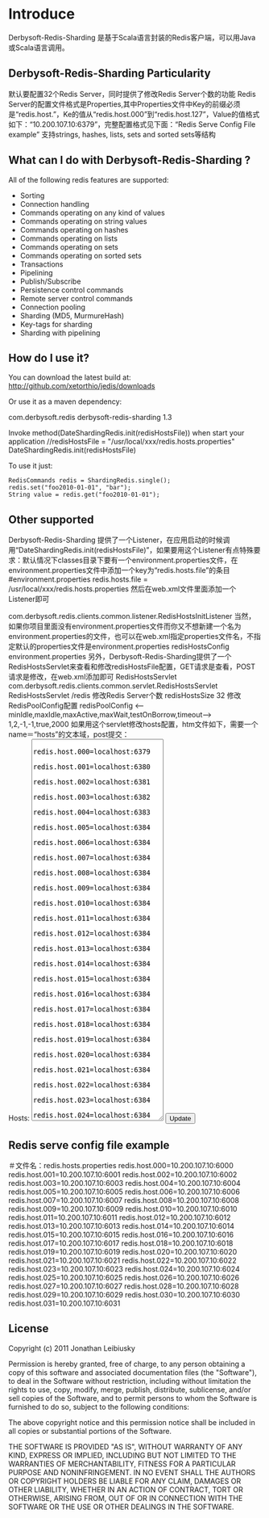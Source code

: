 # Introduce

Derbysoft-Redis-Sharding 是基于Scala语言封装的Redis客户端，可以用Java或Scala语言调用。

## Derbysoft-Redis-Sharding Particularity
默认要配置32个Redis Server，同时提供了修改Redis Server个数的功能
Redis Server的配置文件格式是Properties,其中Properties文件中Key的前缀必须是“redis.host.”，Ke的值从“redis.host.000”到“redis.host.127”，Value的值格式如下：“10.200.107.10:6379”，完整配置格式见下面：“Redis Serve Config File example”
支持strings, hashes, lists, sets and sorted sets等结构

## What can I do with Derbysoft-Redis-Sharding ?
All of the following redis features are supported:

- Sorting
- Connection handling
- Commands operating on any kind of values
- Commands operating on string values
- Commands operating on hashes
- Commands operating on lists
- Commands operating on sets
- Commands operating on sorted sets
- Transactions
- Pipelining
- Publish/Subscribe
- Persistence control commands
- Remote server control commands
- Connection pooling
- Sharding (MD5, MurmureHash)
- Key-tags for sharding
- Sharding with pipelining

## How do I use it?

You can download the latest build at: 
    http://github.com/xetorthio/jedis/downloads

Or use it as a maven dependency:

 <dependency>
     <groupId>com.derbysoft.redis</groupId>
     <artifactId>derbysoft-redis-sharding</artifactId>
     <version>1.3</version>
 </dependency>

Invoke method(DateShardingRedis.init(redisHostsFile)) when start your application
    //redisHostsFile = "/usr/local/xxx/redis.hosts.properties"
    DateShardingRedis.init(redisHostsFile)

To use it just:
    
    RedisCommands redis = ShardingRedis.single();
    redis.set("foo2010-01-01", "bar");
    String value = redis.get("foo2010-01-01");

## Other supported

Derbysoft-Redis-Sharding 提供了一个Listener，在应用启动的时候调用“DateShardingRedis.init(redisHostsFile)”，如果要用这个Listener有点特殊要求：默认情况下classes目录下要有一个environment.properties文件，在environment.properties文件中添加一个key为“redis.hosts.file”的条目
#environment.properties
redis.hosts.file = /usr/local/xxx/redis.hosts.properties
然后在web.xml文件里面添加一个Listener即可

   <listener>
       <listener-class>com.derbysoft.redis.clients.common.listener.RedisHostsInitListener</listener-class>
   </listener>
当然，如果你项目里面没有environment.properties文件而你又不想新建一个名为environment.properties的文件，也可以在web.xml指定properties文件名，不指定默认的properties文件是environment.properties

   <context-param>
       <param-name>redisHostsConfig</param-name>
       <param-value>environment.properties</param-value>
   </context-param>
另外，Derbysoft-Redis-Sharding提供了一个RedisHostsServlet来查看和修改redisHostsFile配置，GET请求是查看，POST请求是修改，在web.xml添加即可
   <servlet>
       <servlet-name>RedisHostsServlet</servlet-name>
       <servlet-class>com.derbysoft.redis.clients.common.servlet.RedisHostsServlet</servlet-class>
   </servlet>
   <servlet-mapping>
       <servlet-name>RedisHostsServlet</servlet-name>
       <url-pattern>/redis</url-pattern>
   </servlet-mapping>
修改Redis Server个数
   <context-param>
       <param-name>redisHostsSize</param-name>
       <param-value>32</param-value>
   </context-param>
修改RedisPoolConfig配置
   <context-param>
       <param-name>redisPoolConfig</param-name>
       <--minIdle,maxIdle,maxActive,maxWait,testOnBorrow,timeout-->
       <param-value>1,2,-1,-1,true,2000</param-value>
   </context-param>
如果用这个servlet修改hosts配置，htm文件如下，需要一个name＝“hosts”的文本域，post提交：

   <form method="post" action="redis">
       Hosts:
       <textarea name="hosts" rows="50" cols="30">
           redis.host.000=localhost:6379
           redis.host.001=localhost:6380
           redis.host.002=localhost:6381
           redis.host.003=localhost:6382
           redis.host.004=localhost:6383
           redis.host.005=localhost:6384
           redis.host.006=localhost:6384
           redis.host.007=localhost:6384
           redis.host.008=localhost:6384
           redis.host.009=localhost:6384
           redis.host.010=localhost:6384
           redis.host.011=localhost:6384
           redis.host.012=localhost:6384
           redis.host.013=localhost:6384
           redis.host.014=localhost:6384
           redis.host.015=localhost:6384
           redis.host.016=localhost:6384
           redis.host.017=localhost:6384
           redis.host.018=localhost:6384
           redis.host.019=localhost:6384
           redis.host.020=localhost:6384
           redis.host.021=localhost:6384
           redis.host.022=localhost:6384
           redis.host.023=localhost:6384
           redis.host.024=localhost:6384
           redis.host.025=localhost:6384
           redis.host.026=localhost:6384
           redis.host.027=localhost:6384
           redis.host.028=localhost:6384
           redis.host.029=localhost:6384
           redis.host.030=localhost:6384
           redis.host.031=localhost:6384
       </textarea>
       <input type="submit" value="Update"/>
   </form>

## Redis serve config file example

   ＃文件名：redis.hosts.properties
   redis.host.000=10.200.107.10:6000
   redis.host.001=10.200.107.10:6001
   redis.host.002=10.200.107.10:6002
   redis.host.003=10.200.107.10:6003
   redis.host.004=10.200.107.10:6004
   redis.host.005=10.200.107.10:6005
   redis.host.006=10.200.107.10:6006
   redis.host.007=10.200.107.10:6007
   redis.host.008=10.200.107.10:6008
   redis.host.009=10.200.107.10:6009
   redis.host.010=10.200.107.10:6010
   redis.host.011=10.200.107.10:6011
   redis.host.012=10.200.107.10:6012
   redis.host.013=10.200.107.10:6013
   redis.host.014=10.200.107.10:6014
   redis.host.015=10.200.107.10:6015
   redis.host.016=10.200.107.10:6016
   redis.host.017=10.200.107.10:6017
   redis.host.018=10.200.107.10:6018
   redis.host.019=10.200.107.10:6019
   redis.host.020=10.200.107.10:6020
   redis.host.021=10.200.107.10:6021
   redis.host.022=10.200.107.10:6022
   redis.host.023=10.200.107.10:6023
   redis.host.024=10.200.107.10:6024
   redis.host.025=10.200.107.10:6025
   redis.host.026=10.200.107.10:6026
   redis.host.027=10.200.107.10:6027
   redis.host.028=10.200.107.10:6028
   redis.host.029=10.200.107.10:6029
   redis.host.030=10.200.107.10:6030
   redis.host.031=10.200.107.10:6031

## License

Copyright (c) 2011 Jonathan Leibiusky

Permission is hereby granted, free of charge, to any person
obtaining a copy of this software and associated documentation
files (the "Software"), to deal in the Software without
restriction, including without limitation the rights to use,
copy, modify, merge, publish, distribute, sublicense, and/or sell
copies of the Software, and to permit persons to whom the
Software is furnished to do so, subject to the following
conditions:

The above copyright notice and this permission notice shall be
included in all copies or substantial portions of the Software.

THE SOFTWARE IS PROVIDED "AS IS", WITHOUT WARRANTY OF ANY KIND,
EXPRESS OR IMPLIED, INCLUDING BUT NOT LIMITED TO THE WARRANTIES
OF MERCHANTABILITY, FITNESS FOR A PARTICULAR PURPOSE AND
NONINFRINGEMENT. IN NO EVENT SHALL THE AUTHORS OR COPYRIGHT
HOLDERS BE LIABLE FOR ANY CLAIM, DAMAGES OR OTHER LIABILITY,
WHETHER IN AN ACTION OF CONTRACT, TORT OR OTHERWISE, ARISING
FROM, OUT OF OR IN CONNECTION WITH THE SOFTWARE OR THE USE OR
OTHER DEALINGS IN THE SOFTWARE.

